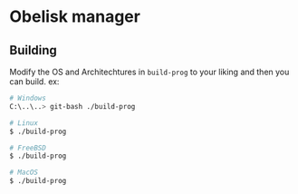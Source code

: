 # Obelisk manager

## Building

Modify the OS and Architechtures in `build-prog` to your liking and then you can build.
ex:
```bash
# Windows
C:\..\..> git-bash ./build-prog

# Linux
$ ./build-prog

# FreeBSD
$ ./build-prog

# MacOS
$ ./build-prog
```